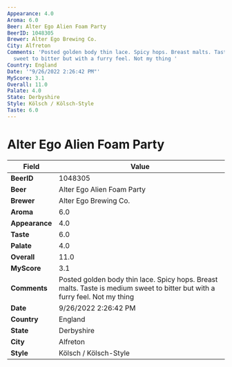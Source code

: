 ```yaml
---
Appearance: 4.0
Aroma: 6.0
Beer: Alter Ego Alien Foam Party
BeerID: 1048305
Brewer: Alter Ego Brewing Co.
City: Alfreton
Comments: 'Posted golden body thin lace. Spicy hops. Breast malts. Taste is medium
  sweet to bitter but with a furry feel. Not my thing '
Country: England
Date: '"9/26/2022 2:26:42 PM"'
MyScore: 3.1
Overall: 11.0
Palate: 4.0
State: Derbyshire
Style: Kölsch / Kölsch-Style
Taste: 6.0
---
```


# Alter Ego Alien Foam Party

| Field         | Value |
|---------------|-------|
| **BeerID** | 1048305 |
| **Beer** | Alter Ego Alien Foam Party |
| **Brewer** | Alter Ego Brewing Co. |
| **Aroma** | 6.0 |
| **Appearance** | 4.0 |
| **Taste** | 6.0 |
| **Palate** | 4.0 |
| **Overall** | 11.0 |
| **MyScore** | 3.1 |
| **Comments** | Posted golden body thin lace. Spicy hops. Breast malts. Taste is medium sweet to bitter but with a furry feel. Not my thing  |
| **Date** | 9/26/2022 2:26:42 PM |
| **Country** | England |
| **State** | Derbyshire |
| **City** | Alfreton |
| **Style** | Kölsch / Kölsch-Style |
